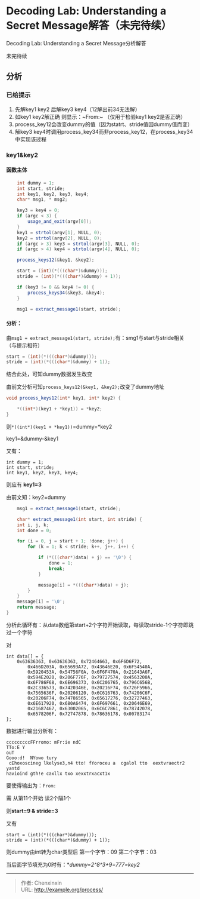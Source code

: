 # Decoding Lab: Understanding a Secret Message解答（未完待续）


Decoding Lab: Understanding a Secret Message分析解答

未完待续

<!--more-->

## 分析

### 已给提示

1. 先解key1 key2 后解key3 key4（12解出前34无法解）
2. 如key1 key2解正确  则显示：~From:~ （仅用于检验key1 key2是否正确）
3. process_key12会改变dummy的值（因为statrt、stride值因dummy值而变）
4. 解key3 key4时调用process_key34而非process_key12，在process_key34中实现该过程

### key1&key2

#### 函数主体

~~~c#
	int dummy = 1;
	int start, stride;
	int key1, key2, key3, key4;
	char* msg1, * msg2;

	key3 = key4 = 0;
	if (argc < 3) {
		usage_and_exit(argv[0]);
	}
	key1 = strtol(argv[1], NULL, 0);
	key2 = strtol(argv[2], NULL, 0);
	if (argc > 3) key3 = strtol(argv[3], NULL, 0);
	if (argc > 4) key4 = strtol(argv[4], NULL, 0);

	process_keys12(&key1, &key2);

	start = (int)(*(((char*)&dummy)));
	stride = (int)(*(((char*)&dummy) + 1));

	if (key3 != 0 && key4 != 0) {
		process_keys34(&key3, &key4);
	}

	msg1 = extract_message1(start, stride);
~~~

#### 分析：

由`msg1 = extract_message1(start, stride);`有：smg1与start与stride相关（与提示相符）

~~~c#
start = (int)(*(((char*)&dummy)));
stride = (int)(*(((char*)&dummy) + 1));
~~~

结合此处，可知dummy数据发生改变

由前文分析可知`process_keys12(&key1, &key2);`改变了dummy地址

~~~c#
void process_keys12(int* key1, int* key2) {

	*((int*)(key1 + *key1)) = *key2;
}
~~~

则`*((int*)(key1 + *key1))`=dummy=*key2

key1=&dummy-&key1

又有： 

~~~
int dummy = 1;
int start, stride;
int key1, key2, key3, key4;
~~~

则应有 **key1=3**

由前文知：key2=dummy

~~~c#
	msg1 = extract_message1(start, stride);

	char* extract_message1(int start, int stride) {
	int i, j, k;
	int done = 0;

	for (i = 0, j = start + 1; !done; j++) {
		for (k = 1; k < stride; k++, j++, i++) {

			if (*(((char*)data) + j) == '\0') {
				done = 1;
				break;
			}

			message[i] = *(((char*)data) + j);
		}
	}
	message[i] = '\0';
	return message;
}

~~~

分析此循环有：从data数组第start+2个字符开始读取，每读取stride-1个字符即跳过一个字符

对

~~~
int data[] = {
	0x63636363, 0x63636363, 0x72464663, 0x6F6D6F72,
		0x466D203A, 0x65693A72, 0x43646E20, 0x6F54540A,
		0x5920453A, 0x54756F0A, 0x6F6F470A, 0x21643A6F,
		0x594E2020, 0x206F776F, 0x79727574, 0x4563200A,
		0x6F786F68, 0x6E696373, 0x6C206765, 0x796C656B,
		0x2C336573, 0x7420346E, 0x20216F74, 0x726F5966,
		0x7565636F, 0x20206120, 0x6C616763, 0x74206C6F,
		0x20206F74, 0x74786565, 0x65617276, 0x32727463,
		0x6E617920, 0x680A6474, 0x6F697661, 0x20646E69,
		0x21687467, 0x63002065, 0x6C6C7861, 0x78742078,
		0x6578206F, 0x72747878, 0x78636178, 0x00783174
};
~~~

数据进行输出分析有：

~~~
cccccccccFFrromo: mFr:ie ndC
TTo:E Y
ouT
Gooo:d!  NYowo tury
 cEhoxoscineg lkelyse3,n4 tto! fYoroceu a  cgalol tto  eextvraectr2 yantd
havioind gth!e caxllx txo xexxtrxacxt1x
~~~

要使得输出为：`From:`

需 从第11个开始 读2个隔1个

则**start=9 & stride=3**

又有

~~~
start = (int)(*(((char*)&dummy)));
stride = (int)(*(((char*)&dummy) + 1));
~~~

则dummy由int转为char类型后 第一个字节：09 第二个字节：03

当后面字节填充为0时有：**dummy=2^8^*3+9=777=key2**


---

> 作者: Chenxinxin  
> URL: http://example.org/process/  

